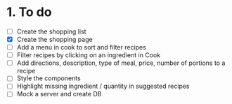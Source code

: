 # 1. To do

- [ ] Create the shopping list
- [x] Create the shopping page
- [ ] Add a menu in cook to sort and filter recipes
- [ ] Filter recipes by clicking on an ingredient in Cook
- [ ] Add directions, description, type of meal, price, number of portions to a recipe
- [ ] Style the components
- [ ] Highlight missing ingredient / quantity in suggested recipes
- [ ] Mock a server and create DB
